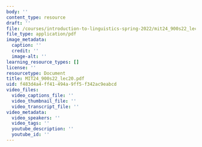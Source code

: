 ```yaml
---
body: ''
content_type: resource
draft: ''
file: /courses/introduction-to-linguistics-spring-2022/mit24_900s22_lec20.pdf
file_type: application/pdf
image_metadata:
  caption: ''
  credit: ''
  image-alt: ''
learning_resource_types: []
license: ''
resourcetype: Document
title: MIT24_900s22_lec20.pdf
uid: f483d4a4-ff41-494a-9ff5-f342ac9eabcd
video_files:
  video_captions_file: ''
  video_thumbnail_file: ''
  video_transcript_file: ''
video_metadata:
  video_speakers: ''
  video_tags: ''
  youtube_description: ''
  youtube_id: ''
---
```

